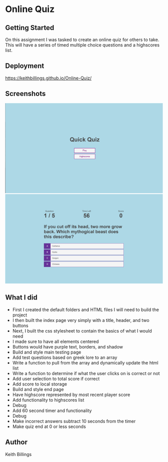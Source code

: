 # Online Quiz

## Getting Started

On this assignment I was tasked to create an online quiz for others to take. This will have a series of timed multiple choice questions and a highscores list.  

## Deployment

https://keithbillings.github.io/Online-Quiz/

## Screenshots

![Screenshot1](/Assets/images/Screenshot1.png)
![Screenshot2](/Assets/images/Screenshot2.png)

## What I did

  * First I created the default folders and HTML files I will need to build the project
  * I then built the index page very simply with a title, header, and two buttons
  * Next, I built the css stylesheet to contain the basics of what I would need
  * I made sure to have all elements centered
  * Buttons would have purple text, borders, and shadow
  * Build and style main testing page
  * Add test questions based on greek lore to an array
  * Write a function to pull from the array and dynamically update the html list
  * Write a function to determine if what the user clicks on is correct or not
  * Add user selection to total score if correct
  * Add score to local storage 
  * Build and style end page
  * Have highscore represented by most recent player score
  * Add functionality to highscores list
  * Debug
  * Add 60 second timer and functionality
  * Debug
  * Make incorrect answers subtract 10 seconds from the timer
  * Make quiz end at 0 or less seconds

## Author

Keith Billings
